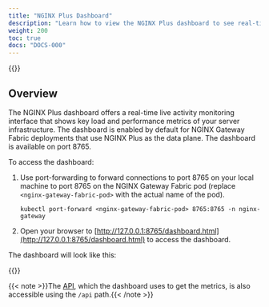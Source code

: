 ```yaml
---
title: "NGINX Plus Dashboard"
description: "Learn how to view the NGINX Plus dashboard to see real-time metrics."
weight: 200
toc: true
docs: "DOCS-000"
---
```


{{<custom-styles>}}

## Overview

The NGINX Plus dashboard offers a real-time live activity monitoring interface that shows key load and performance metrics of your server infrastructure. The dashboard is enabled by default for NGINX Gateway Fabric deployments that use NGINX Plus as the data plane. The dashboard is available on port 8765.

To access the dashboard:

1. Use port-forwarding to forward connections to port 8765 on your local machine to port 8765 on the NGINX Gateway Fabric pod (replace `<nginx-gateway-fabric-pod>` with the actual name of the pod).

    ```shell
    kubectl port-forward <nginx-gateway-fabric-pod> 8765:8765 -n nginx-gateway
    ```

1. Open your browser to [http://127.0.0.1:8765/dashboard.html](http://127.0.0.1:8765/dashboard.html) to access the dashboard.

The dashboard will look like this:

{{<img src="img/nginx-plus-dashboard.png" alt="">}}


{{< note >}}The [API](https://nginx.org/en/docs/http/ngx_http_api_module.html), which the dashboard uses to get the metrics, is also accessible using the `/api` path.{{< /note >}}
